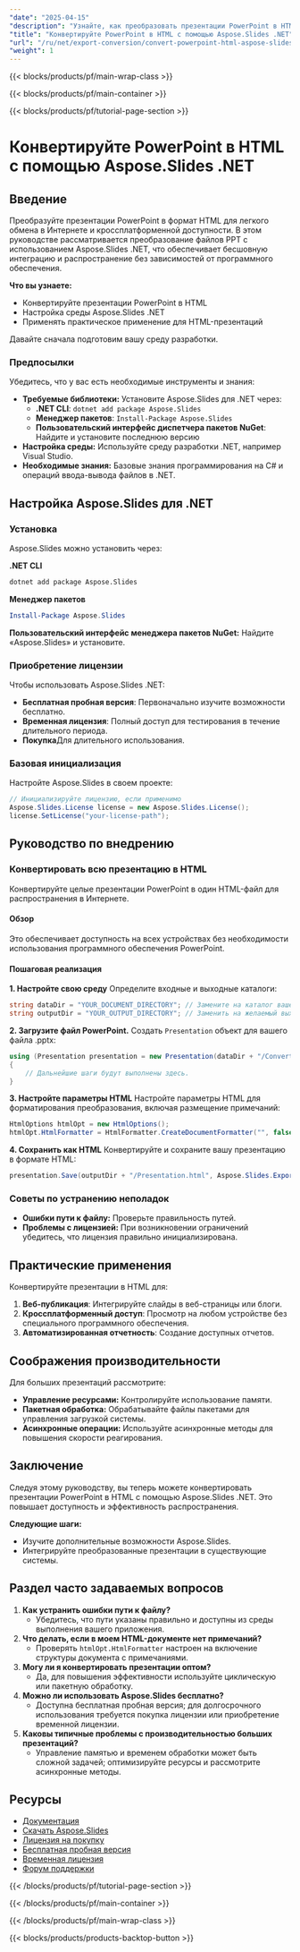 ```yaml
---
"date": "2025-04-15"
"description": "Узнайте, как преобразовать презентации PowerPoint в HTML с помощью Aspose.Slides .NET, обеспечив кроссплатформенную совместимость и легкую публикацию в Интернете."
"title": "Конвертируйте PowerPoint в HTML с помощью Aspose.Slides .NET"
"url": "/ru/net/export-conversion/convert-powerpoint-html-aspose-slides-net/"
"weight": 1
---
```


{{< blocks/products/pf/main-wrap-class >}}

{{< blocks/products/pf/main-container >}}

{{< blocks/products/pf/tutorial-page-section >}}
# Конвертируйте PowerPoint в HTML с помощью Aspose.Slides .NET

## Введение

Преобразуйте презентации PowerPoint в формат HTML для легкого обмена в Интернете и кроссплатформенной доступности. В этом руководстве рассматривается преобразование файлов PPT с использованием Aspose.Slides .NET, что обеспечивает бесшовную интеграцию и распространение без зависимостей от программного обеспечения.

**Что вы узнаете:**
- Конвертируйте презентации PowerPoint в HTML
- Настройка среды Aspose.Slides .NET
- Применять практическое применение для HTML-презентаций

Давайте сначала подготовим вашу среду разработки.

### Предпосылки

Убедитесь, что у вас есть необходимые инструменты и знания:
- **Требуемые библиотеки:** Установите Aspose.Slides для .NET через:
  - **.NET CLI**: `dotnet add package Aspose.Slides`
  - **Менеджер пакетов**: `Install-Package Aspose.Slides`
  - **Пользовательский интерфейс диспетчера пакетов NuGet**: Найдите и установите последнюю версию
- **Настройка среды:** Используйте среду разработки .NET, например Visual Studio.
- **Необходимые знания:** Базовые знания программирования на C# и операций ввода-вывода файлов в .NET.

## Настройка Aspose.Slides для .NET

### Установка

Aspose.Slides можно установить через:

**.NET CLI**
```bash
dotnet add package Aspose.Slides
```

**Менеджер пакетов**
```powershell
Install-Package Aspose.Slides
```

**Пользовательский интерфейс менеджера пакетов NuGet:** Найдите «Aspose.Slides» и установите.

### Приобретение лицензии

Чтобы использовать Aspose.Slides .NET:
- **Бесплатная пробная версия**: Первоначально изучите возможности бесплатно.
- **Временная лицензия**: Полный доступ для тестирования в течение длительного периода.
- **Покупка**Для длительного использования.

### Базовая инициализация

Настройте Aspose.Slides в своем проекте:
```csharp
// Инициализируйте лицензию, если применимо
Aspose.Slides.License license = new Aspose.Slides.License();
license.SetLicense("your-license-path");
```

## Руководство по внедрению

### Конвертировать всю презентацию в HTML

Конвертируйте целые презентации PowerPoint в один HTML-файл для распространения в Интернете.

#### Обзор
Это обеспечивает доступность на всех устройствах без необходимости использования программного обеспечения PowerPoint.

#### Пошаговая реализация
**1. Настройте свою среду**
Определите входные и выходные каталоги:
```csharp
string dataDir = "YOUR_DOCUMENT_DIRECTORY"; // Замените на каталог вашего документа
string outputDir = "YOUR_OUTPUT_DIRECTORY"; // Заменить на желаемый выходной каталог
```

**2. Загрузите файл PowerPoint.**
Создать `Presentation` объект для вашего файла .pptx:
```csharp
using (Presentation presentation = new Presentation(dataDir + "/Convert_HTML.pptx"))
{
    // Дальнейшие шаги будут выполнены здесь.
}
```

**3. Настройте параметры HTML**
Настройте параметры HTML для форматирования преобразования, включая размещение примечаний:
```csharp
HtmlOptions htmlOpt = new HtmlOptions();
htmlOpt.HtmlFormatter = HtmlFormatter.CreateDocumentFormatter("", false);
```

**4. Сохранить как HTML**
Конвертируйте и сохраните вашу презентацию в формате HTML:
```csharp
presentation.Save(outputDir + "/Presentation.html", Aspose.Slides.Export.SaveFormat.Html, htmlOpt);
```

### Советы по устранению неполадок
- **Ошибки пути к файлу:** Проверьте правильность путей.
- **Проблемы с лицензией:** При возникновении ограничений убедитесь, что лицензия правильно инициализирована.

## Практические применения

Конвертируйте презентации в HTML для:
1. **Веб-публикация**: Интегрируйте слайды в веб-страницы или блоги.
2. **Кроссплатформенный доступ**: Просмотр на любом устройстве без специального программного обеспечения.
3. **Автоматизированная отчетность**: Создание доступных отчетов.

## Соображения производительности

Для больших презентаций рассмотрите:
- **Управление ресурсами:** Контролируйте использование памяти.
- **Пакетная обработка:** Обрабатывайте файлы пакетами для управления загрузкой системы.
- **Асинхронные операции:** Используйте асинхронные методы для повышения скорости реагирования.

## Заключение

Следуя этому руководству, вы теперь можете конвертировать презентации PowerPoint в HTML с помощью Aspose.Slides .NET. Это повышает доступность и эффективность распространения.

**Следующие шаги:**
- Изучите дополнительные возможности Aspose.Slides.
- Интегрируйте преобразованные презентации в существующие системы.

## Раздел часто задаваемых вопросов
1. **Как устранить ошибки пути к файлу?**
   - Убедитесь, что пути указаны правильно и доступны из среды выполнения вашего приложения.
2. **Что делать, если в моем HTML-документе нет примечаний?**
   - Проверять `htmlOpt.HtmlFormatter` настроен на включение структуры документа с примечаниями.
3. **Могу ли я конвертировать презентации оптом?**
   - Да, для повышения эффективности используйте циклическую или пакетную обработку.
4. **Можно ли использовать Aspose.Slides бесплатно?**
   - Доступна бесплатная пробная версия; для долгосрочного использования требуется покупка лицензии или приобретение временной лицензии.
5. **Каковы типичные проблемы с производительностью больших презентаций?**
   - Управление памятью и временем обработки может быть сложной задачей; оптимизируйте ресурсы и рассмотрите асинхронные методы.

## Ресурсы
- [Документация](https://reference.aspose.com/slides/net/)
- [Скачать Aspose.Slides](https://releases.aspose.com/slides/net/)
- [Лицензия на покупку](https://purchase.aspose.com/buy)
- [Бесплатная пробная версия](https://releases.aspose.com/slides/net/)
- [Временная лицензия](https://purchase.aspose.com/temporary-license/)
- [Форум поддержки](https://forum.aspose.com/c/slides/11)

{{< /blocks/products/pf/tutorial-page-section >}}

{{< /blocks/products/pf/main-container >}}

{{< /blocks/products/pf/main-wrap-class >}}

{{< blocks/products/products-backtop-button >}}